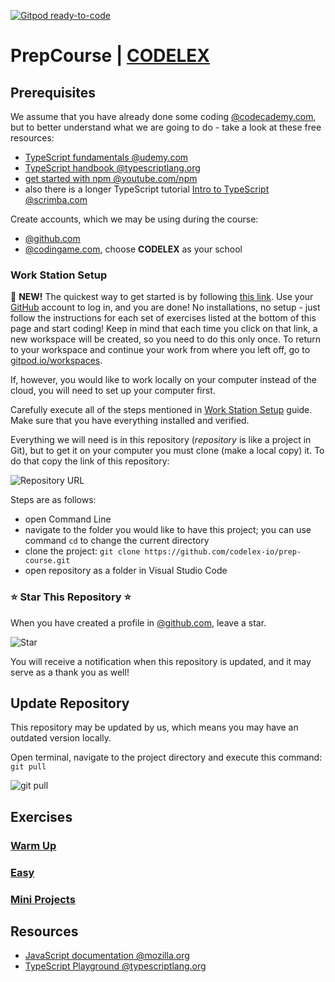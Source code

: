 [![Gitpod ready-to-code](https://img.shields.io/badge/Gitpod-ready--to--code-blue?logo=gitpod)](https://gitpod.io/#https://github.com/codelex-io/prep-course)

# PrepCourse | [CODELEX](https://codelex.io)

## Prerequisites 

We assume that you have already done some coding [@codecademy.com](https://www.codecademy.com), but to better understand what we are going to do - take a look at these free resources:

 - [TypeScript fundamentals @udemy.com](https://www.udemy.com/course/typescript-fundamentals)
 - [TypeScript handbook @typescriptlang.org](https://www.typescriptlang.org/docs/handbook/basic-types.html)
 - [get started with npm @youtube.com/npm](https://www.youtube.com/watch?v=x03fjb2VlGY)
 - also there is a longer TypeScript tutorial [Intro to TypeScript @scrimba.com](https://scrimba.com/g/gintrototypescript)

Create accounts, which we may be using during the course:

 - [@github.com](http://github.com)
 - [@codingame.com](http://codingame.com), choose **CODELEX** as your school

### Work Station Setup

:loudspeaker: **NEW!** The quickest way to get started is by following [this link](https://gitpod.io/#https://github.com/codelex-io/prep-course). Use your [GitHub](http://github.com) account to log in, and you are done! No installations, no setup - just follow the instructions for each set of exercises listed at the bottom of this page and start coding!  Keep in mind that each time you click on that link, a new workspace will be created, so you need to do this only once. To return to your workspace and continue your work from where you left off, go to [gitpod.io/workspaces](https://gitpod.io/workspaces).

If, however, you would like to work locally on your computer instead of the cloud, you will need to set up your computer first.  

Carefully execute all of the steps mentioned in [Work Station Setup](./work-station-setup.md) guide. Make sure that you have everything installed and verified.
 
Everything we will need is in this repository (*repository* is like a project in Git), but to get it on your computer you must clone (make a local copy) it. To do that copy the link of this repository:

![Repository URL](./assets/repository-url.gif)

Steps are as follows:

 - open Command Line
 - navigate to the folder you would like to have this project; you can use command `cd` to change the current directory
 - clone the project: `git clone https://github.com/codelex-io/prep-course.git`
 - open repository as a folder in Visual Studio Code

### ⭐ Star This Repository ⭐

When you have created a profile in [@github.com](http://github.com), leave a star.

![Star](./assets/star.gif)

You will receive a notification when this repository is updated, and it may serve as a thank you as well!

## Update Repository

This repository may be updated by us, which means you may have an outdated version locally.

Open terminal, navigate to the project directory and execute this command: `git pull`

![git pull](./assets/git-pull.gif)

## Exercises

### [Warm Up](./exercises/00-warm-up)

### [Easy](./exercises/01-easy)

### [Mini Projects](./exercises/02-mini-projects)

## Resources

 - [JavaScript documentation @mozilla.org](https://developer.mozilla.org/en-US/docs/Web/JavaScript/Index)
 - [TypeScript Playground @typescriptlang.org](http://www.typescriptlang.org/play/)
